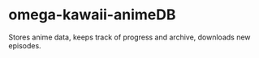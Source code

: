 omega-kawaii-animeDB
====================

Stores anime data, keeps track of progress and archive, downloads new episodes.
